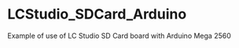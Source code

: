 LCStudio_SDCard_Arduino
=======================

Example of use of LC Studio SD Card board with Arduino Mega 2560

